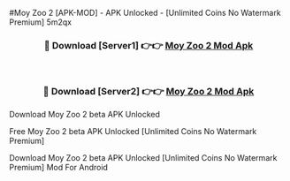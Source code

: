 #Moy Zoo 2 [APK-MOD] - APK Unlocked - [Unlimited Coins No Watermark Premium] 5m2qx



<div align="center">

<h3>🔴 Download [Server1] 👉👉 <a href="https://momento.my/?title=Moy_Zoo_2">Moy Zoo 2 Mod Apk</a></h3><br>

<h3>🔴 Download [Server2] 👉👉 <a href="https://momento.my/?title=Moy_Zoo_2">Moy Zoo 2 Mod Apk</a></h3>
</div>



Download Moy Zoo 2 beta APK Unlocked

Free Moy Zoo 2 beta APK Unlocked [Unlimited Coins No Watermark Premium]

Download Moy Zoo 2 beta APK Unlocked [Unlimited Coins No Watermark Premium] Mod For Android
